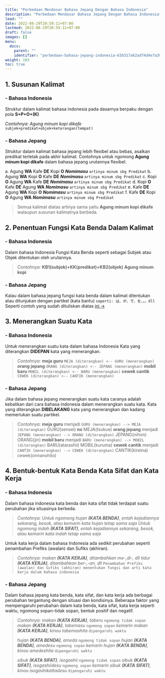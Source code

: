```yaml
---
title: "Perbedaan Mendasar Bahasa Jepang Dengan Bahasa Indonesia"
description: "Perbedaan Mendasar Bahasa Jepang Dengan Bahasa Indonesia"
lead: ""
date: 2022-08-29T20:59:11+07:00
lastmod: 2022-08-29T20:59:11+07:00
draft: false
images: []
menu:
  docs:
    parent: ""
    identifier: "perbedaan-bahasa-jepang-indonesia-63b317a62ad74d4e7a39169600bb4d66"
weight: 103
toc: true
---
```

## 1. Susunan Kalimat
### - Bahasa Indonesia
Struktur dalam kalimat bahasa indonesia pada dasarnya berpaku dengan pola **S+P+O+(K)** 
                        
  *Contohnya: Agung minum kopi dikafe* `subjek+predikat+objek+keterangan(tempat)`
		 
### - Bahasa Jepang
Struktur dalam kalimat bahasa jepang lebih flexibel atau bebas, asalkan predikat terletak pada akhir kalimat. Contohnya untuk ngomong **Agung minum kopi dikafe** dalam bahasa jepang urutannya flexibel.

  a. Agung **WA** Kafe **DE** Kopi **O** ***Nomimasu*** `artinya minum sbg Predikat`
  b. Agung **WA** Kopi **O** Kafe **DE** ***Nomimasu*** `artinya minum sbg Predikat`
  c. Kopi **O** Agung **WA** Kafe **DE** ***Nomimasu*** `artinya minum sbg Predikat`
  d. Kopi **O** Kafe **DE** Agung **WA** ***Nomimasu*** `artinya minum sbg Predikat`
  e. Kafe **DE** Agung **WA** Kopi **O** ***Nomimasu*** `artinya minum sbg Predikat`
  f. Kafe **DE** Kopi **O** Agung **WA** ***Nomimasu*** `artinya minum sbg Predikat`
  
  >Semua kalimat diatas artinya sama yaitu **Agung minum kopi dikafe** walaupun susunan kalimatnya berbeda.

## 2. Penentuan Fungsi Kata Benda Dalam Kalimat
### - Bahasa Indonesia
Dalam bahasa Indonesia Fungsi Kata Benda seperti sebagai Subjek atau Objek ditentukan oleh urutannya.
  >*Contohnya:* 
  >**KB1(subjek)+KK(predikat)+KB2(objek)** 
  >**Agung minum kopi**

### - Bahasa Jepang
Kalau dalam bahasa jepang fungsi kata benda dalam kalimat ditentukan atau ditunjukan dengan partikel (kata bantu) `seperti: は、が、で、を、。。dll`
Seperti contoh yang sudah dituliskan diatas [ini →](#--bahasa-jepang)

## 3. Menerangkan Suatu Kata
### - Bahasa Indonesia
Untuk menerangkan suatu kata dalam bahasa Indonesia Kata yang diterangkan **DIDEPAN** kata yang menerangkan.
  >*Contohnya:* 
  >**meja guru** `MEJA (diterangkan) <-- GURU (menerangkan)`
  >**orang jepang** `ORANG (diterangkan) <-- JEPANG (menerangkan)`
  >**mobil baru** `MOBIL (diterangkan) <-- BARU (menerangkan)`
  >**cewek cantik** `CEWEK (diterangkan) <-- CANTIK (menerangkan)`
### - Bahasa Jepang
Jika dalam bahasa jepang menerangkan suatu kata caranya adalah kebalikan dari cara bahasa indonesia dalam menerangkan suatu kata. Kata yang diterangkan **DIBELAKANG** kata yang menerangkan dan kadang memerlukan suatu partikel.
  >*Contohnya:* 
  >**meja guru** menjadi `GURU (menerangkan) --> MEJA (diterangkan)`
  GURU(sensei) **no** MEJA(tsukue)
  >**orang jepang** menjadi `JEPANG (menerangkan) --> ORANG (diterangkan)`
  JEPANG(nihon) ORANG(jin)
  >**mobil baru** menjadi `BARU (menerangkan) --> MOBIL (diterangkan)`
  BARU(atarashii) MOBIL(kuruma)
  >**cewek cantik** menjadi `CANTIK (menerangkan) --> CEWEK (diterangkan)`
  CANTIK(kireina) cewek(onnanohito)
## 4. Bentuk-bentuk Kata Benda Kata Sifat dan Kata Kerja
### - Bahasa Indonesia
Dalam bahasa indonesia kata benda dan kata sifat tidak terdapat suatu perubahan jika situasinya berbeda.
  >*Contohnya:* 
  >*Untuk ngomong hujan **(KATA BENDA)**, entah kejadiannya sekarang, besok, atau kemarin kata hujan tetap sama saja*
  >*Untuk ngomong indah **(KATA SIFAT)**, entah kejadiannya sekarang, besok, atau kemarin kata indah tetap sama saja*

Untuk kata kerja dalam bahasa Indonesia ada sedikit perubahan seperti penambahan Prefiks (awalan) dan Sufiks (akhiran).
  >*Contohnya:* 
  >*makan **(KATA KERJA)**, ditambahkan me-,di-, dll*
  >*tidur **(KATA KERJA)**, ditambahkan ber-,-an, dll*
  >`Penambahan Prefiks (awalan) dan Sufiks (akhiran) menentukan fungsi dan arti kata kerja dalam bahasa indonesia`
### - Bahasa Jepang
Dalam bahasa jepang kata benda, kata sifat, dan kata kerja ada berbagai perubahan tergantung dengan situasi dan kondisinya. Beberapa faktor yang mempengaruhi perubahan dalam kata benda, kata sifat, kata kerja seperti waktu, ngomong sopan-tidak sopan, bentuk positif dan negatif.
  >*Contohnya:* 
  >*makan **(KATA KERJA)**, taberu* `ngomong tidak sopan`
  >*makan **(KATA KERJA)**, tabemasu* `ngomong sopan`
  >*kemarin makan **(KATA KERJA)**, kinou tabemashita* `dipengaruhi waktu`
  >
  >*hujan **(KATA BENDA)**, ameda* `ngomong tidak sopan`
  >*hujan **(KATA BENDA)**, amedesu* `ngomong sopan`
  >*kemarin hujan **(KATA BENDA)**, kinou amedeshita* `dipengaruhi waktu`
  >
  >*sibuk **(KATA SIFAT)**, isogashii* `ngomong tidak sopan`
  >*sibuk **(KATA SIFAT)**, isogashiidesu* `ngomong sopan`
  >*kemarin sibuk **(KATA SIFAT)**, kinou isogashikattadesu* `dipengaruhi waktu`